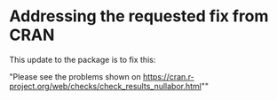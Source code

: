 # Addressing the requested fix from CRAN

This update to the package is to fix this:

"Please see the problems shown on
<https://cran.r-project.org/web/checks/check_results_nullabor.html>""
